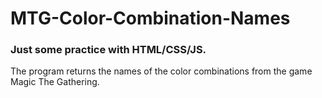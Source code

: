 # MTG-Color-Combination-Names

### Just some practice with HTML/CSS/JS. 
The program returns the names of the color combinations from the game Magic The Gathering.
